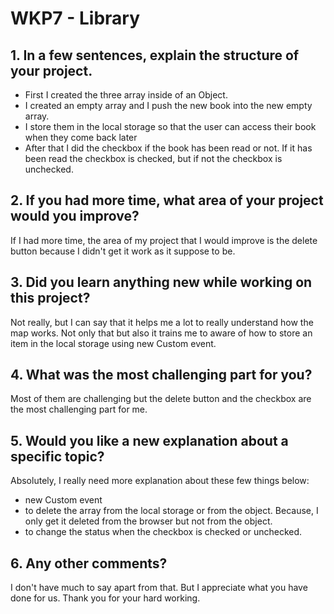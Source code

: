 # WKP7 - Library

## 1. In a few sentences,  explain the structure of your project.

- First I created the three array inside of an Object. 
- I created an empty array and I push the new book into the new empty array.
- I store them in the local storage so that the user can access their book when they come back later
- After that I did the checkbox if the book has been read or not. If it has been read the checkbox is checked, but if not the checkbox is unchecked.

## 2. If you had more time, what area of your project would you improve?

If I had more time, the area of my project that I would improve is the delete button because I didn't get it work as it suppose to be.

## 3. Did you learn anything new while working on this project?

Not really, but I can say that it helps me a lot to really understand how the map works. Not only that but also it trains me to aware of how to store an item in the local storage using new Custom event.

## 4. What was the most challenging part for you?

Most of them are challenging but the delete button and the checkbox are the most challenging part for me.

## 5. Would you like a new explanation about a specific topic?

Absolutely, I really need more explanation about these few things below:

- new Custom event
- to delete the array from the local storage or from the object. Because, I only get it deleted from the browser but not from the object.
- to change the status when the checkbox is checked or unchecked.

## 6. Any other comments?

I don't have much to say apart from that. But I appreciate what you have done for us. Thank you for your hard working.